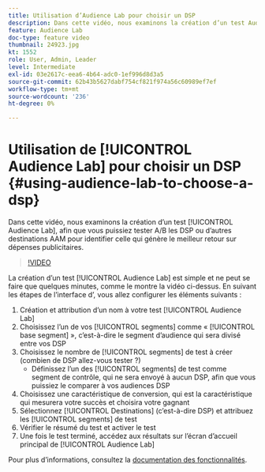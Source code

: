 ```yaml
---
title: Utilisation d’Audience Lab pour choisir un DSP
description: Dans cette vidéo, nous examinons la création d’un test Audience Lab, afin que vous puissiez effectuer des tests A/B sur les DSP ou d’autres destinations AAM pour déterminer laquelle générera le meilleur retour sur investissement publicitaire.
feature: Audience Lab
doc-type: feature video
thumbnail: 24923.jpg
kt: 1552
role: User, Admin, Leader
level: Intermediate
exl-id: 03e2617c-eea6-4b64-adc0-1ef996d8d3a5
source-git-commit: 62b43b5627dabf754cf821f974a56c60989ef7ef
workflow-type: tm+mt
source-wordcount: '236'
ht-degree: 0%

---
```


# Utilisation de [!UICONTROL Audience Lab] pour choisir un DSP {#using-audience-lab-to-choose-a-dsp}

Dans cette vidéo, nous examinons la création d’un test [!UICONTROL Audience Lab], afin que vous puissiez tester A/B les DSP ou d’autres destinations AAM pour identifier celle qui génère le meilleur retour sur dépenses publicitaires.

>[!VIDEO](https://video.tv.adobe.com/v/24923/?quality=12)

La création d’un test [!UICONTROL Audience Lab] est simple et ne peut se faire que quelques minutes, comme le montre la vidéo ci-dessus. En suivant les étapes de l’interface d’, vous allez configurer les éléments suivants :

1. Création et attribution d’un nom à votre test [!UICONTROL Audience Lab]
1. Choisissez l’un de vos [!UICONTROL segments] comme « [!UICONTROL base segment] », c’est-à-dire le segment d’audience qui sera divisé entre vos DSP
1. Choisissez le nombre de [!UICONTROL segments] de test à créer (combien de DSP allez-vous tester ?)
   * Définissez l’un des [!UICONTROL segments] de test comme segment de contrôle, qui ne sera envoyé à aucun DSP, afin que vous puissiez le comparer à vos audiences DSP
1. Choisissez une caractéristique de conversion, qui est la caractéristique qui mesurera votre succès et choisira votre gagnant
1. Sélectionnez [!UICONTROL Destinations] (c’est-à-dire DSP) et attribuez les [!UICONTROL segments] de test
1. Vérifier le résumé du test et activer le test
1. Une fois le test terminé, accédez aux résultats sur l’écran d’accueil principal de [!UICONTROL Audience Lab]

Pour plus d’informations, consultez la [documentation des fonctionnalités](https://experienceleague.adobe.com/docs/audience-manager/user-guide/features/audience-lab/audience-lab.html).
